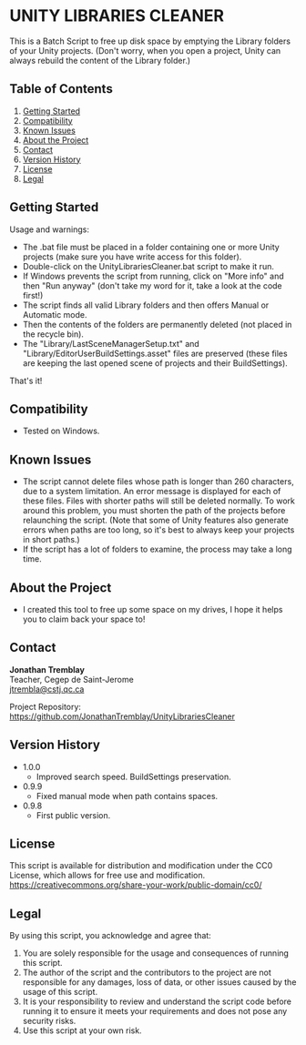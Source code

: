# UNITY LIBRARIES CLEANER

This is a Batch Script to free up disk space by emptying the Library folders of your Unity projects.
(Don't worry, when you open a project, Unity can always rebuild the content of the Library folder.)

## Table of Contents

1. [Getting Started](#getting-started)
2. [Compatibility](#compatibility)
3. [Known Issues](#known-issues)
4. [About the Project](#about-the-project)
5. [Contact](#contact)
6. [Version History](#version-history)
7. [License](#license)
8. [Legal](#legal)

## Getting Started

 Usage and warnings:
 * The .bat file must be placed in a folder containing one or more Unity projects (make sure you have write access for this folder).
 * Double-click on the UnityLibrariesCleaner.bat script to make it run.
 * If Windows prevents the script from running, click on "More info" and then "Run anyway" (don't take my word for it, take a look at the code first!)
 * The script finds all valid Library folders and then offers Manual or Automatic mode.
 * Then the contents of the folders are permanently deleted (not placed in the recycle bin).
 * The "Library/LastSceneManagerSetup.txt" and "Library/EditorUserBuildSettings.asset" files are preserved (these files are keeping the last opened scene of projects and their BuildSettings). 
 
 That's it!

## Compatibility

* Tested on Windows.

## Known Issues

* The script cannot delete files whose path is longer than 260 characters, due to a system limitation. An error message is displayed for each of these files. Files with shorter paths will still be deleted normally. To work around this problem, you must shorten the path of the projects before relaunching the script. (Note that some of Unity features also generate errors when paths are too long, so it's best to always keep your projects in short paths.)
* If the script has a lot of folders to examine, the process may take a long time.

## About the Project

* I created this tool to free up some space on my drives, I hope it helps you to claim back your space to!

## Contact

**Jonathan Tremblay**  
Teacher, Cegep de Saint-Jerome  
jtrembla@cstj.qc.ca

Project Repository: https://github.com/JonathanTremblay/UnityLibrariesCleaner 

## Version History

* 1.0.0
    * Improved search speed. BuildSettings preservation.
* 0.9.9
    * Fixed manual mode when path contains spaces.
* 0.9.8
    * First public version.

## License

This script is available for distribution and modification under the CC0 License, which allows for free use and modification.  
https://creativecommons.org/share-your-work/public-domain/cc0/

## Legal

By using this script, you acknowledge and agree that:

1. You are solely responsible for the usage and consequences of running this script.
2. The author of the script and the contributors to the project are not responsible for any damages, loss of data, or other issues caused by the usage of this script.
3. It is your responsibility to review and understand the script code before running it to ensure it meets your requirements and does not pose any security risks.
4. Use this script at your own risk.